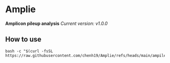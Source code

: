 # Amplie
**Amplicon pileup analysis**
*Current version: v1.0.0*  

## How to use
```
bash -c "$(curl -fsSL https://raw.githubusercontent.com/chenh19/Amplie/refs/heads/main/ampile.sh)"
```
